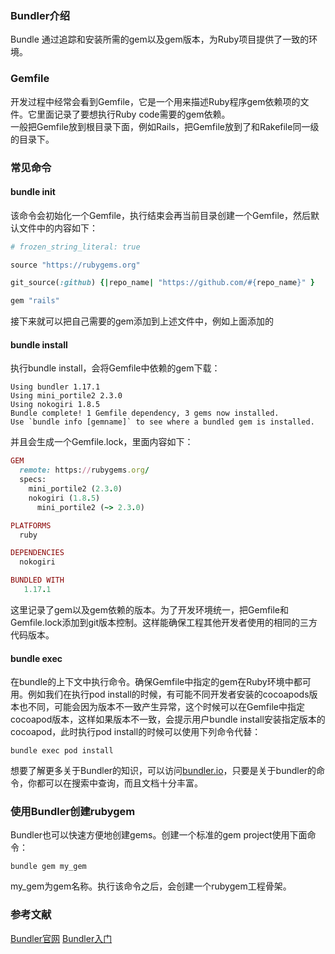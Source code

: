 ### Bundler介绍
Bundle 通过追踪和安装所需的gem以及gem版本，为Ruby项目提供了一致的环境。

### Gemfile
开发过程中经常会看到Gemfile，它是一个用来描述Ruby程序gem依赖项的文件。它里面记录了要想执行Ruby code需要的gem依赖。  
一般把Gemfile放到根目录下面，例如Rails，把Gemfile放到了和Rakefile同一级的目录下。

### 常见命令
#### bundle init
该命令会初始化一个Gemfile，执行结束会再当前目录创建一个Gemfile，然后默认文件中的内容如下：
```ruby
# frozen_string_literal: true

source "https://rubygems.org"

git_source(:github) {|repo_name| "https://github.com/#{repo_name}" }

gem "rails"
```
接下来就可以把自己需要的gem添加到上述文件中，例如上面添加的
#### bundle install
执行bundle install，会将Gemfile中依赖的gem下载：
```shell
Using bundler 1.17.1
Using mini_portile2 2.3.0
Using nokogiri 1.8.5
Bundle complete! 1 Gemfile dependency, 3 gems now installed.
Use `bundle info [gemname]` to see where a bundled gem is installed.
```
并且会生成一个Gemfile.lock，里面内容如下：
```ruby
GEM
  remote: https://rubygems.org/
  specs:
    mini_portile2 (2.3.0)
    nokogiri (1.8.5)
      mini_portile2 (~> 2.3.0)

PLATFORMS
  ruby

DEPENDENCIES
  nokogiri

BUNDLED WITH
   1.17.1
```
这里记录了gem以及gem依赖的版本。为了开发环境统一，把Gemfile和Gemfile.lock添加到git版本控制。这样能确保工程其他开发者使用的相同的三方代码版本。
#### bundle exec 
在bundle的上下文中执行命令。确保Gemfile中指定的gem在Ruby环境中都可用。例如我们在执行pod install的时候，有可能不同开发者安装的cocoapods版本也不同，可能会因为版本不一致产生异常，这个时候可以在Gemfile中指定cocoapod版本，这样如果版本不一致，会提示用户bundle install安装指定版本的cocoapod，此时执行pod install的时候可以使用下列命令代替：
```shell
bundle exec pod install
```

想要了解更多关于Bundler的知识，可以访问[bundler.io](https://bundler.io/)，只要是关于bundler的命令，你都可以在搜索中查询，而且文档十分丰富。
### 使用Bundler创建rubygem
Bundler也可以快速方便地创建gems。创建一个标准的gem project使用下面命令：
```shell
bundle gem my_gem
```
my_gem为gem名称。执行该命令之后，会创建一个rubygem工程骨架。

### 参考文献
[Bundler官网](https://bundler.io/)
[Bundler入门](https://bundler.io/v1.17/#getting-started)

